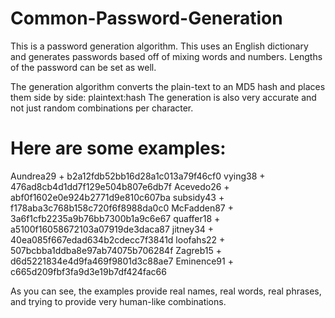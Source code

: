 # Common-Password-Generation

This is a password generation algorithm. This uses an English dictionary and generates passwords based off of mixing words and numbers.
Lengths of the password can be set as well.

The generation algorithm converts the plain-text to an MD5 hash and places them side by side: plaintext:hash
The generation is also very accurate and not just random combinations per character.

# Here are some examples:

Aundrea29 + b2a12fdb52bb16d28a1c013a79f46cf0
vying38 + 476ad8cb4d1dd7f129e504b807e6db7f
Acevedo26 + abf0f1602e0e924b2771d9e810c607ba
subsidy43 + f178aba3c768b158c720f6f8988da0c0
McFadden87 + 3a6f1cfb2235a9b76bb7300b1a9c6e67
quaffer18 + a5100f16058672103a07919de3daca87
jitney34 + 40ea085f667edad634b2cdecc7f3841d
loofahs22 + 507bcbba1ddba8e97ab74075b706284f
Zagreb15 + d6d5221834e4d9fa469f9801d3c88ae7
Eminence91 + c665d209fbf3fa9d3e19b7df424fac66

As you can see, the examples provide real names, real words, real phrases, and trying to provide very human-like combinations.
